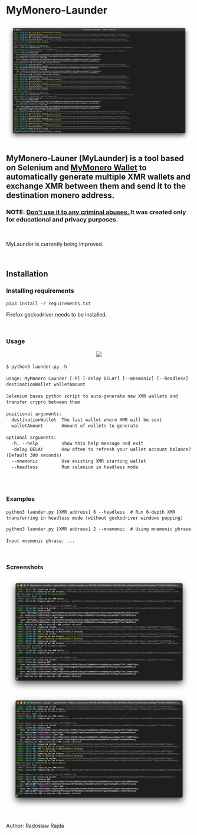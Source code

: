 # MyMonero-Launder

![MyLaunder screenshot](docs/screenshot.png)


## MyMonero-Launer (MyLaunder) is a tool based on Selenium and [MyMonero Wallet](https://wallet.mymonero.com/) to automatically generate multiple XMR wallets and exchange XMR between them and send it to the destination monero address.
### NOTE: <ins> Don't use it to any criminal abuses. </ins> It was created only for **educational** and **privacy** purposes.

<br>

MyLaunder is currently being improved.

<br>

## Installation

### Installing requirements
```
pip3 install -r requirements.txt
```

Firefox geckodriver needs to be installed.

<br>

### Usage

<p align='center'><img src='docs/working.gif'></p>

```
$ python3 launder.py -h

usage: MyMonero Launder [-h] [-delay DELAY] [--mnemonic] [--headless] destinationWallet walletAmount

Selenium bases python script to auto-generate new XMR wallets and transfer crypro between them

positional arguments:
  destinationWallet  The last wallet where XMR will be sent
  walletAmount       Amount of wallets to generate

optional arguments:
  -h, --help         show this help message and exit
  -delay DELAY       How often to refresh your wallet account balance? (Default 300 seconds)
  --mnemonic         Use existing XMR starting wallet
  --headless         Run selenium in headless mode


```

<br>

### Examples
```
python3 launder.py [XMR address] 6 --headless  # Run 6-depth XMR transferring in headless mode (without geckodriver windows popping)
```
```
python3 launder.py [XMR address] 2 --mnemonic  # Using mnemonic phrase

Input mnemonic phrase: ...
```

<br>

### Screenshots

![MyLaunder screenshot2](docs/screenshot2.png)
![MyLaunder screenshot3](docs/screenshot3.png)

<br>
Author: Radoslaw Rajda
